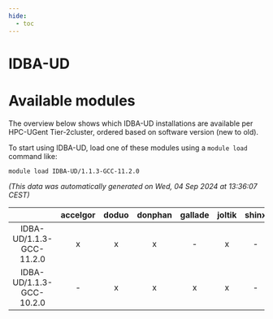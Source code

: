 ```yaml
---
hide:
  - toc
---
```


IDBA-UD
=======

# Available modules


The overview below shows which IDBA-UD installations are available per HPC-UGent Tier-2cluster, ordered based on software version (new to old).

To start using IDBA-UD, load one of these modules using a `module load` command like:

```shell
module load IDBA-UD/1.1.3-GCC-11.2.0
```

*(This data was automatically generated on Wed, 04 Sep 2024 at 13:36:07 CEST)*  

| |accelgor|doduo|donphan|gallade|joltik|shinx|skitty|
| :---: | :---: | :---: | :---: | :---: | :---: | :---: | :---: |
|IDBA-UD/1.1.3-GCC-11.2.0|x|x|x|-|x|-|x|
|IDBA-UD/1.1.3-GCC-10.2.0|-|x|x|x|x|-|x|
